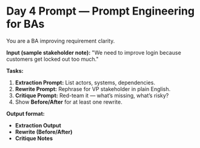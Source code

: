 # Day 4 Prompt — Prompt Engineering for BAs

You are a BA improving requirement clarity.  

**Input (sample stakeholder note):**
"We need to improve login because customers get locked out too much."

**Tasks:**
1. **Extraction Prompt:** List actors, systems, dependencies.  
2. **Rewrite Prompt:** Rephrase for VP stakeholder in plain English.  
3. **Critique Prompt:** Red-team it — what’s missing, what’s risky?  
4. Show **Before/After** for at least one rewrite.

**Output format:**
- **Extraction Output**  
- **Rewrite (Before/After)**  
- **Critique Notes**


